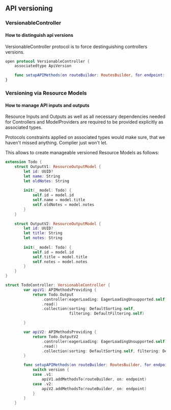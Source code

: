 ## API versioning
### VersionableController
#### How to distinguish api versions

VersionableController protocol is to force destinguishing controllers versions.

```swift
open protocol VersionableController {
    associatedtype ApiVersion

    func setupAPIMethods(on routeBuilder: RoutesBuilder, for endpoint: String, with version: ApiVersion)
}

```

### Versioning via Resource Models
#### How to manage API inputs and outputs

Resource Inputs and Outputs as well as all necessary dependencies needed for Controllers and ModelProviders are required to be provided explicitly as associated types.  

Protocols constraints applied on associated types would make sure, that we haven't missed anything. Complier just won't let.

This allows to create manageable versioned Resource Models as follows:

```swift
extension Todo {
    struct OutputV1: ResourceOutputModel {
        let id: UUID?
        let name: String
        let oldNotes: String 
 
        init(_ model: Todo) {
            self.id = model.id
            self.name = model.title
            self.oldNotes = model.notes
        }
    }
    
    struct OutputV2: ResourceOutputModel {
        let id: UUID?
        let title: String  
        let notes: String
 
        init(_ model: Todo) {
            self.id = model.id
            self.title = model.title
            self.notes = model.notes
        }
    }
}

struct TodoController: VersionableController {
        var apiV1: APIMethodsProviding {
            return Todo.Output
                .controller(eagerLoading: EagerLoadingUnsupported.self)
                .read()
                .collection(sorting: DefaultSorting.self,
                            filtering: DefaultFiltering.self)

        }

        var apiV2: APIMethodsProviding {
            return Todo.OutputV2
                .controller(eagerLoading: EagerLoadingUnsupported.self)
                .read()
                .collection(sorting: DefaultSorting.self, filtering: DefaultFiltering.self)
        }

        func setupAPIMethods(on routeBuilder: RoutesBuilder, for endpoint: String, with version: ApiVersion) {
            switch version {
            case .v1:
                apiV1.addMethodsTo(routeBuilder, on: endpoint)
            case .v2:
                apiV2.addMethodsTo(routeBuilder, on: endpoint)
            }
        }
    }

```
